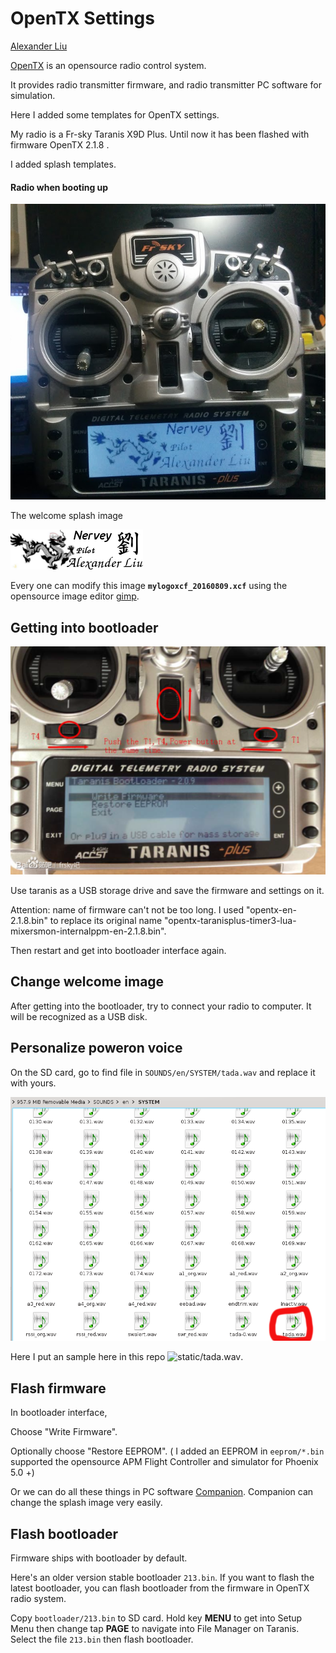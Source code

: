 OpenTX Settings
===============

[Alexander Liu](https://github.com/xros)

[OpenTX](http://www.open-tx.org) is an opensource radio control system.

It provides radio transmitter firmware, and radio transmitter PC software for simulation.


Here I added some templates for OpenTX settings.

My radio is a Fr-sky Taranis X9D Plus. Until now it has been flashed with firmware OpenTX 2.1.8 . 

I added splash templates. 

#### Radio when booting up

![mylogo_radio](static/taranis_x9d_plus.png)

The welcome splash image

![mylogo](mylogoxcf_20160809.png)

Every one can modify this image **`mylogoxcf_20160809.xcf`** using the opensource image editor [gimp](http://www.gimp.org).


Getting into bootloader
-----------------------

![intobootloader](get_into_bootloader.png)

Use taranis as a USB storage drive and save the firmware and settings on it.

Attention: name of firmware can't not be too long. I used "opentx-en-2.1.8.bin" to replace its original name "opentx-taranisplus-timer3-lua-mixersmon-internalppm-en-2.1.8.bin".

Then restart and get into bootloader interface again. 

Change welcome image
-----------------------

After getting into the bootloader, try to connect your radio to computer. It will be recognized as a USB disk.


Personalize poweron voice
-----------------------

On the SD card, go to find file in `SOUNDS/en/SYSTEM/tada.wav` and replace it with yours. 

![demo tada](static/tada.png)

Here I put an sample here in this repo ![`static/tada.wav`](https://github.com/xros/opentx_settings/static/).






Flash firmware
--------------

In bootloader interface,

Choose "Write Firmware".

Optionally choose "Restore EEPROM". ( I added an EEPROM in `eeprom/*.bin` supported the opensource APM Flight Controller and simulator for Phoenix 5.0 +)

Or we can do all these things in PC software [Companion](http://www.open-tx.org/downloads). Companion can change the splash image very easily.

Flash bootloader
----------------

Firmware ships with bootloader by default.

Here's an older version stable bootloader `213.bin`. If you want to flash the latest bootloader, you can flash bootloader from the firmware in OpenTX radio system.

Copy `bootloader/213.bin` to SD card. Hold key **MENU** to get into Setup Menu then change tap **PAGE** to navigate into File Manager on Taranis. Select the file `213.bin` then flash bootloader.
